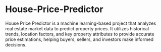 # House-Price-Predictor
House Price Predictor is a machine learning-based project that analyzes real estate market data to predict property prices. It utilizes historical trends, location factors, and key property attributes to provide accurate price estimations, helping buyers, sellers, and investors make informed decisions.
